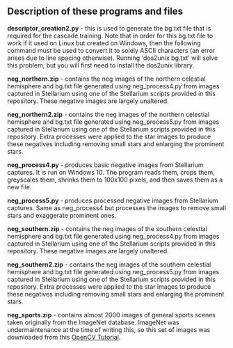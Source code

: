 ## Description of these programs and files

**descriptor_creation2.py** - this is used to generate the bg.txt file that is required for the cascade training. Note that in order for this bg.txt file to work if it used on Linux but created on Windows, then the following command must be used to convert it to solely ASCII characters (an error arises due to line spacing otherwise). Running 'dos2unix bg.txt' will solve this problem, but you will first need to install the dos2unix library.

**neg_northern.zip** - contains the neg images of the northern celestial hemisphere and bg.txt file generated using neg_process4.py from images captured in Stellarium using one of the Stellarium scripts provided in this repository. These negative images are largely unaltered.

**neg_northern2.zip** - contains the neg images of the northern celestial hemisphere and bg.txt file generated using neg_process5.py from images captured in Stellarium using one of the Stellarium scripts provided in this repository. Extra processes were applied to the star images to produce these negatives including removing small stars and enlarging the prominent stars.

**neg_process4.py** - produces basic negative images from Stellarium captures. It is run on Windows 10. The program reads them, crops them, greyscales them, shrinks them to 100x100 pixels, and then saves them as a new file.

**neg_process5.py** - produces processed negative images from Stellarium captures. Same as neg_process4 but processes the images to remove small stars and exaggerate prominent ones. 

**neg_southern.zip** - contains the neg images of the southern celestial hemisphere and bg.txt file generated using neg_process4.py from images captured in Stellarium using one of the Stellarium scripts provided in this repository. These negative images are largely unaltered.

**neg_southern2.zip** - contains the neg images of the southern celestial hemisphere and bg.txt file generated using neg_process5.py from images captured in Stellarium using one of the Stellarium scripts provided in this repository. Extra processes were applied to the star images to produce these negatives including removing small stars and enlarging the prominent stars.

**neg_sports.zip** - contains almost 2000 images of general sports scenes taken originally from the ImageNet database. ImageNet was undermaintenance at the time of writing this, so this set of images was downloaded from this [OpenCV Tutorial](https://pythonprogramming.net/haar-cascade-object-detection-python-opencv-tutorial/).
